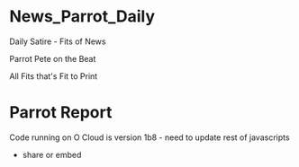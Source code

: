# News_Parrot_Daily

Daily Satire - Fits of News 

Parrot Pete on the Beat

All Fits that's Fit to Print

# Parrot Report


Code running on O Cloud is version 1b8 - need to update rest of javascripts
 - share or embed
